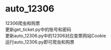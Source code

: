 # auto_12306
12306爬虫和购票  
更新get_ticket.py中的账号和密码  
更新auto_12306.py中的12306对应查票网站Cookie  
运行auto_12306.py即可爬虫和购票
